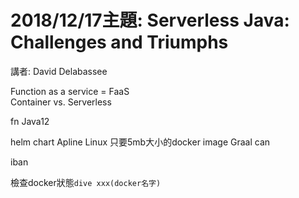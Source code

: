 # 2018/12/17主題: Serverless Java: Challenges and Triumphs
講者: David Delabassee

Function as a service = FaaS  
Container vs. Serverless  

fn
Java12

helm chart
Apline Linux 只要5mb大小的docker image
Graal can


iban 


檢查docker狀態`dive xxx(docker名字)`  